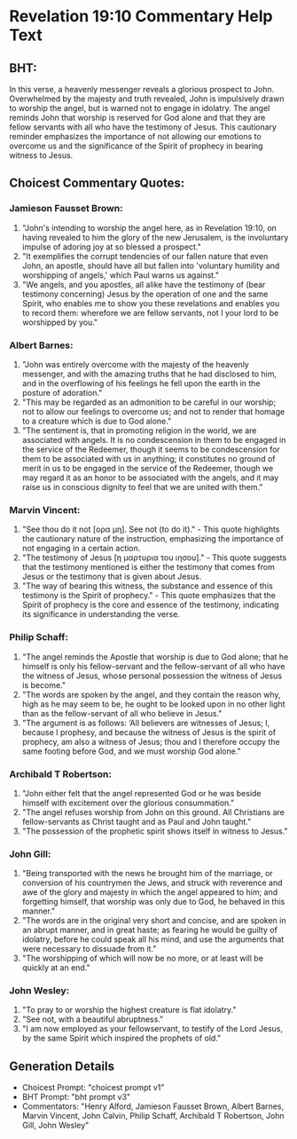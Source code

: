 # Revelation 19:10 Commentary Help Text

## BHT:
In this verse, a heavenly messenger reveals a glorious prospect to John. Overwhelmed by the majesty and truth revealed, John is impulsively drawn to worship the angel, but is warned not to engage in idolatry. The angel reminds John that worship is reserved for God alone and that they are fellow servants with all who have the testimony of Jesus. This cautionary reminder emphasizes the importance of not allowing our emotions to overcome us and the significance of the Spirit of prophecy in bearing witness to Jesus.

## Choicest Commentary Quotes:
### Jamieson Fausset Brown:
1. "John's intending to worship the angel here, as in Revelation 19:10, on having revealed to him the glory of the new Jerusalem, is the involuntary impulse of adoring joy at so blessed a prospect."
2. "It exemplifies the corrupt tendencies of our fallen nature that even John, an apostle, should have all but fallen into 'voluntary humility and worshipping of angels,' which Paul warns us against."
3. "We angels, and you apostles, all alike have the testimony of (bear testimony concerning) Jesus by the operation of one and the same Spirit, who enables me to show you these revelations and enables you to record them: wherefore we are fellow servants, not I your lord to be worshipped by you."

### Albert Barnes:
1. "John was entirely overcome with the majesty of the heavenly messenger, and with the amazing truths that he had disclosed to him, and in the overflowing of his feelings he fell upon the earth in the posture of adoration."
2. "This may be regarded as an admonition to be careful in our worship; not to allow our feelings to overcome us; and not to render that homage to a creature which is due to God alone."
3. "The sentiment is, that in promoting religion in the world, we are associated with angels. It is no condescension in them to be engaged in the service of the Redeemer, though it seems to be condescension for them to be associated with us in anything; it constitutes no ground of merit in us to be engaged in the service of the Redeemer, though we may regard it as an honor to be associated with the angels, and it may raise us in conscious dignity to feel that we are united with them."

### Marvin Vincent:
1. "See thou do it not [ορα μη]. See not (to do it)." - This quote highlights the cautionary nature of the instruction, emphasizing the importance of not engaging in a certain action.
2. "The testimony of Jesus [η μαρτυρια του ιησου]." - This quote suggests that the testimony mentioned is either the testimony that comes from Jesus or the testimony that is given about Jesus.
3. "The way of bearing this witness, the substance and essence of this testimony is the Spirit of prophecy." - This quote emphasizes that the Spirit of prophecy is the core and essence of the testimony, indicating its significance in understanding the verse.

### Philip Schaff:
1. "The angel reminds the Apostle that worship is due to God alone; that he himself is only his fellow-servant and the fellow-servant of all who have the witness of Jesus, whose personal possession the witness of Jesus is become."
2. "The words are spoken by the angel, and they contain the reason why, high as he may seem to be, he ought to be looked upon in no other light than as the fellow-servant of all who believe in Jesus."
3. "The argument is as follows: ‘All believers are witnesses of Jesus; I, because I prophesy, and because the witness of Jesus is the spirit of prophecy, am also a witness of Jesus; thou and I therefore occupy the same footing before God, and we must worship God alone."

### Archibald T Robertson:
1. "John either felt that the angel represented God or he was beside himself with excitement over the glorious consummation." 
2. "The angel refuses worship from John on this ground. All Christians are fellow-servants as Christ taught and as Paul and John taught." 
3. "The possession of the prophetic spirit shows itself in witness to Jesus."

### John Gill:
1. "Being transported with the news he brought him of the marriage, or conversion of his countrymen the Jews, and struck with reverence and awe of the glory and majesty in which the angel appeared to him; and forgetting himself, that worship was only due to God, he behaved in this manner."
2. "The words are in the original very short and concise, and are spoken in an abrupt manner, and in great haste; as fearing he would be guilty of idolatry, before he could speak all his mind, and use the arguments that were necessary to dissuade from it."
3. "The worshipping of which will now be no more, or at least will be quickly at an end."

### John Wesley:
1. "To pray to or worship the highest creature is flat idolatry."
2. "See not, with a beautiful abruptness."
3. "I am now employed as your fellowservant, to testify of the Lord Jesus, by the same Spirit which inspired the prophets of old."


## Generation Details
- Choicest Prompt: "choicest prompt v1"
- BHT Prompt: "bht prompt v3"
- Commentators: "Henry Alford, Jamieson Fausset Brown, Albert Barnes, Marvin Vincent, John Calvin, Philip Schaff, Archibald T Robertson, John Gill, John Wesley"
